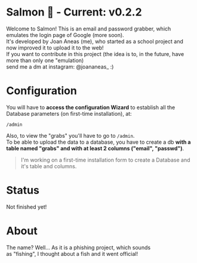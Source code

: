 # Salmon 🍣 - Current: v0.2.2
Welcome to Salmon!
This is an email and password grabber, which emulates the login page of Google (more soon).<br>
It's developed by Joan Aneas (me), who started as a school project and now improved it to upload it to the web!<br>
If you want to contribute in this project (the idea is to, in the future, have more than only one "emulation)<br>
send me a dm at instagram: @joananeas_ :)

# Configuration
You will have to **access the configuration Wizard** to establish
all the Database parameters (on first-time installation), at: 
```
/admin
```
Also, to view the "grabs" you'll have to go to ```/admin```.
<br>
To be able to upload the data to a database, you have to create a db **with a table named "grabs" and with at least 2 columns ("email", "passwd")**.
<br>
>I'm working on a first-time installation form to create a Database and it's table and columns.

# Status
Not finished yet!

# About
The name? Well... As it is a phishing project, which sounds<br>
as "fishing", I thought about a fish and it went official!
